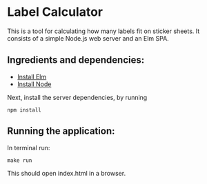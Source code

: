 # Label Calculator

This is a tool for calculating how many labels fit on sticker sheets.
It consists of a simple Node.js web server and an Elm SPA.

## Ingredients and dependencies:

- [Install Elm](http://elm-lang.org/install)
- [Install Node](https://nodejs.org/en/download/)

Next, install the server dependencies, by running

```
npm install
```

## Running the application:

In terminal run:

```
make run
```

This should open index.html in a browser.

